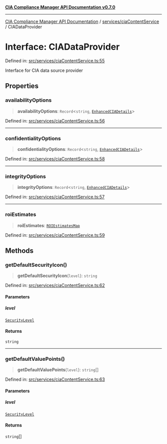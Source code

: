 [**CIA Compliance Manager API Documentation v0.7.0**](../../../README.md)

***

[CIA Compliance Manager API Documentation](../../../modules.md) / [services/ciaContentService](../README.md) / CIADataProvider

# Interface: CIADataProvider

Defined in: [src/services/ciaContentService.ts:55](https://github.com/Hack23/cia-compliance-manager/blob/a904e43458f81faf7066f9da9fc149cc9f6e236d/src/services/ciaContentService.ts#L55)

Interface for CIA data source provider

## Properties

### availabilityOptions

> **availabilityOptions**: `Record`\<`string`, [`EnhancedCIADetails`](../../../hooks/useCIAOptions/interfaces/EnhancedCIADetails.md)\>

Defined in: [src/services/ciaContentService.ts:56](https://github.com/Hack23/cia-compliance-manager/blob/a904e43458f81faf7066f9da9fc149cc9f6e236d/src/services/ciaContentService.ts#L56)

***

### confidentialityOptions

> **confidentialityOptions**: `Record`\<`string`, [`EnhancedCIADetails`](../../../hooks/useCIAOptions/interfaces/EnhancedCIADetails.md)\>

Defined in: [src/services/ciaContentService.ts:58](https://github.com/Hack23/cia-compliance-manager/blob/a904e43458f81faf7066f9da9fc149cc9f6e236d/src/services/ciaContentService.ts#L58)

***

### integrityOptions

> **integrityOptions**: `Record`\<`string`, [`EnhancedCIADetails`](../../../hooks/useCIAOptions/interfaces/EnhancedCIADetails.md)\>

Defined in: [src/services/ciaContentService.ts:57](https://github.com/Hack23/cia-compliance-manager/blob/a904e43458f81faf7066f9da9fc149cc9f6e236d/src/services/ciaContentService.ts#L57)

***

### roiEstimates

> **roiEstimates**: [`ROIEstimatesMap`](../../../types/cia-services/type-aliases/ROIEstimatesMap.md)

Defined in: [src/services/ciaContentService.ts:59](https://github.com/Hack23/cia-compliance-manager/blob/a904e43458f81faf7066f9da9fc149cc9f6e236d/src/services/ciaContentService.ts#L59)

## Methods

### getDefaultSecurityIcon()

> **getDefaultSecurityIcon**(`level`): `string`

Defined in: [src/services/ciaContentService.ts:62](https://github.com/Hack23/cia-compliance-manager/blob/a904e43458f81faf7066f9da9fc149cc9f6e236d/src/services/ciaContentService.ts#L62)

#### Parameters

##### level

[`SecurityLevel`](../../../types/cia/type-aliases/SecurityLevel.md)

#### Returns

`string`

***

### getDefaultValuePoints()

> **getDefaultValuePoints**(`level`): `string`[]

Defined in: [src/services/ciaContentService.ts:63](https://github.com/Hack23/cia-compliance-manager/blob/a904e43458f81faf7066f9da9fc149cc9f6e236d/src/services/ciaContentService.ts#L63)

#### Parameters

##### level

[`SecurityLevel`](../../../types/cia/type-aliases/SecurityLevel.md)

#### Returns

`string`[]
